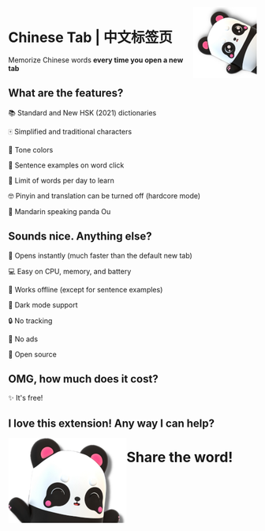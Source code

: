 <img align="right" src=images/panda.png title="酷酷酷！">

# Chinese Tab | 中文标签页

Memorize Chinese words ****every time you open a new tab****

## What are the features?

📚 Standard and New HSK (2021) dictionaries

🀄 Simplified and traditional characters

🌈 Tone colors

📖 Sentence examples on word click

🎯 Limit of words per day to learn

🤓 Pinyin and translation can be turned off (hardcore mode)

🐼 Mandarin speaking panda Ou
## Sounds nice. Anything else?

💨 Opens instantly (much faster than the default new tab)

💻 Easy on CPU, memory, and battery

📴 Works offline (except for sentence examples)

🌙 Dark mode support

🔒 No tracking

📛 No ads

💖 Open source


## OMG, how much does it cost?

✨ It's free!

## I love this extension! Any way I can help?

<img align="left" src=images/panda_easter.png><h1><strong>Share the word!</strong></h1>

